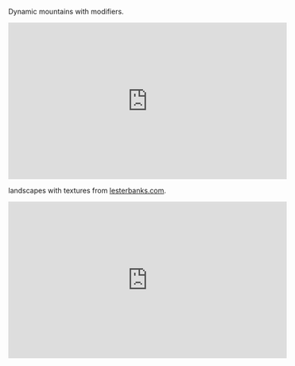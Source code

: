 

Dynamic mountains with modifiers.
<iframe width="560" height="315" src="https://www.youtube.com/embed/hUILySfQ3ic" frameborder="0" allow="accelerometer; autoplay; encrypted-media; gyroscope; picture-in-picture" allowfullscreen></iframe>


landscapes with textures from [lesterbanks.com]([https://lesterbanks.com/2019/08/how-to-create-landscapes-in-blender-with-textures/](https://lesterbanks.com/2019/08/how-to-create-landscapes-in-blender-with-textures/)).

<iframe width="560" height="315" src="https://www.youtube.com/embed/yrMee2gcS20" frameborder="0" allow="accelerometer; autoplay; encrypted-media; gyroscope; picture-in-picture" allowfullscreen></iframe>
<!--stackedit_data:
eyJoaXN0b3J5IjpbLTExOTU1OTQzNzFdfQ==
-->